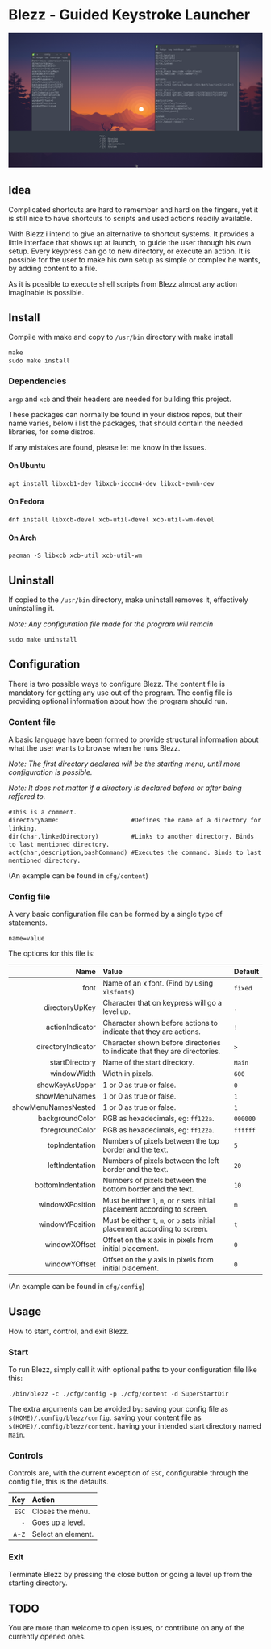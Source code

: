 # Blezz - Guided Keystroke Launcher

![illustration](blezzPreview.png)

## Idea
Complicated shortcuts are hard to remember and hard on the fingers, yet it is still nice to have shortcuts to scripts and used actions readily available.

With Blezz i intend to give an alternative to shortcut systems. It provides a little interface that shows up at launch, to guide the user through his own setup. Every keypress can go to new directory, or execute an action. It is possible for the user to make his own setup as simple or complex he wants, by adding content to a file.

As it is possible to execute shell scripts from Blezz almost any action imaginable is possible.

## Install
Compile with make and copy to `/usr/bin` directory with make install

```
make
sudo make install
```

### Dependencies
`argp` and `xcb` and their headers are needed for building this project.

These packages can normally be found in your distros repos, but their name varies, below i list the packages, that should contain the needed libraries, for some distros. 

If any mistakes are found, please let me know in the issues.

#### On Ubuntu
```
apt install libxcb1-dev libxcb-icccm4-dev libxcb-ewmh-dev
```

#### On Fedora
```
dnf install libxcb-devel xcb-util-devel xcb-util-wm-devel
```

#### On Arch
```
pacman -S libxcb xcb-util xcb-util-wm
```

## Uninstall
If copied to the `/usr/bin` directory, make uninstall removes it, effectively uninstalling it.

_Note: Any configuration file made for the program will remain_

```
sudo make uninstall
```

## Configuration
There is two possible ways to configure Blezz.
The content file is mandatory for getting any use out of the program.
The config file is providing optional information about how the program should run.

### Content file
A basic language have been formed to provide structural information about what the user wants to browse when he runs Blezz.

_Note: The first directory declared will be the starting menu, until more configuration is possible._

_Note: It does not matter if a directory is declared before or after being reffered to._

```
#This is a comment.
directoryName:                    #Defines the name of a directory for linking.
dir(char,linkedDirectory)         #Links to another directory. Binds to last mentioned directory.
act(char,description,bashCommand) #Executes the command. Binds to last mentioned directory.
```
(An example can be found in `cfg/content`)

### Config file
A very basic configuration file can be formed by a single type of statements.
```
name=value
```
The options for this file is:

|               Name|Value                                                                      |Default |
|------------------:|:--------------------------------------------------------------------------|:-------|
|               font|Name of an x font. (Find by using `xlsfonts`)                              |`fixed` |
|     directoryUpKey|Character that on keypress will go a level up.                             |`.`     |
|    actionIndicator|Character shown before actions to indicate that they are actions.          |`!`     |
| directoryIndicator|Character shown before directories to indicate that they are directories.  |`>`     |
|     startDirectory|Name of the start directory.                                               |`Main`  |
|        windowWidth|Width in pixels.                                                           |`600`   |
|     showKeyAsUpper|1 or 0 as true or false.                                                   |`0`     |
|      showMenuNames|1 or 0 as true or false.                                                   |`1`     |
|showMenuNamesNested|1 or 0 as true or false.                                                   |`1`     |
|    backgroundColor|RGB as hexadecimals, eg: `ff122a`.                                         |`000000`|
|    foregroundColor|RGB as hexadecimals, eg: `ff122a`.                                         |`ffffff`|
|     topIndentation|Numbers of pixels between the top border and the text.                     |`5`     |
|    leftIndentation|Numbers of pixels between the left border and the text.                    |`20`    |
|  bottomIndentation|Numbers of pixels between the bottom border and the text.                  |`10`    |
|    windowXPosition|Must be either `l`, `m`, or `r` sets initial placement according to screen.|`m`     |
|    windowYPosition|Must be either `t`, `m`, or `b` sets initial placement according to screen.|`t`     |
|      windowXOffset|Offset on the x axis in pixels from initial placement.                     |`0`     |
|      windowYOffset|Offset on the y axis in pixels from initial placement.                     |`0`     |

(An example can be found in `cfg/config`)

## Usage
How to start, control, and exit Blezz.

### Start
To run Blezz, simply call it with optional paths to your configuration file like this:

```
./bin/blezz -c ./cfg/config -p ./cfg/content -d SuperStartDir
```

The extra arguments can be avoided by:
saving your config file as `$(HOME)/.config/blezz/config`.
saving your content file as `$(HOME)/.config/blezz/content`.
having your intended start directory named `Main`.

### Controls
Controls are, with the current exception of `ESC`, configurable through the config file, this is the defaults.

|    Key|Action            |
|------:|:-----------------|
|  `ESC`|Closes the menu.  |
|    `-`|Goes up a level.  |
|`A`-`Z`|Select an element.|

### Exit
Terminate Blezz by pressing the close button or going a level up from the starting directory.

## TODO
You are more than welcome to open issues, or contribute on any of the currently opened ones.
